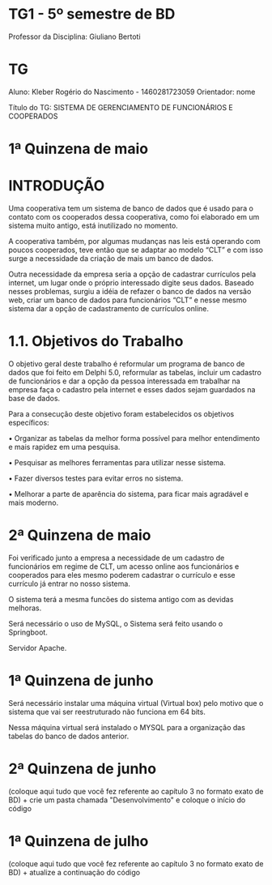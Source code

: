 # TG1 - 5º semestre de BD

 

Professor da Disciplina: Giuliano Bertoti 

 

# TG

 

Aluno: Kleber Rogério do Nascimento - 1460281723059
Orientador: nome

 

Título do TG: SISTEMA DE GERENCIAMENTO DE FUNCIONÁRIOS E COOPERADOS

 

# 1ª Quinzena de maio

# INTRODUÇÃO

Uma cooperativa tem um sistema de banco de dados que é usado para o contato com os cooperados dessa cooperativa, como foi elaborado em um sistema muito antigo, está inutilizado no momento.

A cooperativa também, por algumas mudanças nas leis está operando com poucos cooperados, teve então que se adaptar ao modelo “CLT” e com isso surge a necessidade da criação de mais um banco de dados.

Outra necessidade da empresa seria a opção de cadastrar currículos pela internet, um lugar onde o próprio interessado digite seus dados.
Baseado nesses problemas, surgiu a idéia de refazer o banco de dados na versão web, criar um banco de dados para funcionários “CLT” e nesse mesmo sistema dar a opção de cadastramento de currículos online. 

# 1.1. Objetivos do Trabalho 

O objetivo geral deste trabalho é reformular um programa de banco de dados que foi feito em Delphi 5.0, reformular as tabelas, incluir um cadastro de funcionários e dar a opção da pessoa interessada em trabalhar na empresa faça o cadastro pela internet e esses dados sejam guardados na base de dados.

Para a consecução deste objetivo foram estabelecidos os objetivos específicos:

•	Organizar as tabelas da melhor forma possível para melhor entendimento e mais rapidez em uma pesquisa.

•	Pesquisar as melhores ferramentas para utilizar nesse sistema.

•	Fazer diversos testes para evitar erros no sistema.

•	Melhorar a parte de aparência do sistema, para ficar mais agradável e mais moderno.


 

# 2ª Quinzena de maio

 

Foi verificado junto a empresa a necessidade de um cadastro de funcionários em regime de CLT,  um acesso online aos funcionários e cooperados para eles mesmo poderem cadastrar o currículo e esse currículo já entrar no nosso sistema.

O sistema terá a mesma funcões do sistema antigo com as devidas melhoras.

Será necessário o uso de MySQL, o Sistema será feito usando o Springboot.

Servidor Apache.


 

# 1ª Quinzena de junho
 
Será necessário instalar uma máquina virtual (Virtual box) pelo motivo que o sistema que vai ser reestruturado não funciona em 64 bits. 

Nessa máquina virtual será instalado o MYSQL para a organização das tabelas do banco de dados anterior.  

 

# 2ª Quinzena de junho

 

(coloque aqui tudo que você fez referente ao capítulo 3 no formato exato de BD) + crie um pasta chamada "Desenvolvimento" e coloque o início do código

 

# 1ª Quinzena de julho

 

(coloque aqui tudo que você fez referente ao capítulo 3 no formato exato de BD) + atualize a continuação do código
